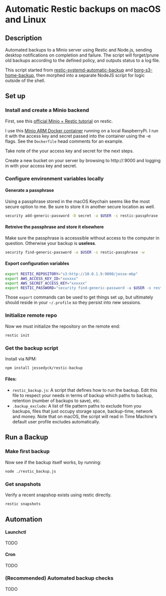# Automatic Restic backups on macOS and Linux

## Description

Automated backups to a Minio server using Restic and Node.js, sending desktop notifications on completion and failure. The script will forget/prune old backups according to the defined policy, and outputs status to a log file.

This script started from [restic-systemd-automatic-backup](https://github.com/erikw/restic-systemd-automatic-backup) and [borg-s3-home-backup](https://github.com/luispabon/borg-s3-home-backup), then morphed into a separate NodeJS script for logic outside of the shell.

## Set up

### Install and create a Minio backend

First, see this [official Minio + Restic tutorial](https://docs.minio.io/docs/restic-with-minio) on restic.

I use this [Minio ARM Docker container](https://github.com/jessedyck/minio-arm) running on a local RaspberryPi. I run it with the access key and secret passed into the container using the -e flags. See the `Dockerfile` head comments for an example.

Take note of the your access key and secret for the next steps.

Create a new bucket on your server by browsing to http://<local-ip>:9000 and logging in with your access key and secret.

### Configure environment variables locally

#### Generate a passphrase
Using a passphrase stored in the macOS Keychain seems like the most secure option to me. Be sure to store it in another secure location as well.
```bash
security add-generic-password -D secret -a $USER -s restic-passphrase -w $(head -c 1024 /dev/urandom | base64)
```

#### Retreive the passphrase and store it elsewhere
Make sure the passphrase is accesssible without access to the computer in question. Otherwise your backup is **useless**.
```bash
security find-generic-password -a $USER -s restic-passphrase -w
```

#### Export configuration variables
```bash
export RESTIC_REPOSITORY="s3:http://10.0.1.9:9000/jesse-mbp"
export AWS_ACCESS_KEY_ID="xxxxxx"
export AWS_SECRET_ACCESS_KEY="xxxxxx"
export RESTIC_PASSWORD="security find-generic-password -a $USER -s restic-passphrase -w"
```

Those `export` commands can be used to get things set up, but ultimately should reside in your `~/.profile` so they persist into new sessions.

### Initialize remote repo
Now we must initialize the repository on the remote end:
```bash
restic init
```

### Get the backup script
Install via NPM:
```bash
npm install jessedyck/restic-backup
```

#### Files:
* `restic_backup.js`: A script that defines how to run the backup. Edit this file to respect your needs in terms of backup which paths to backup, retention (number of backups to save), etc.
* `.backup_exclude`: A list of file pattern paths to exclude from you backups, files that just occupy storage space, backup-time, network and money. Note that on macOS, the script will read in Time Machine's default user profile excludes automatically.


## Run a Backup
### Make first backup
Now see if the backup itself works, by running:

```bash
node ./restic_backup.js
```

### Get snapshots
Verify a recent snapshop exists using restic directly.
```bash
restic snapshots
```

## Automation 

#### Launchctl

TODO

#### Cron
TODO

### (Recommended) Automated backup checks
TODO
